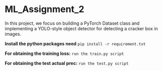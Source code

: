 # ML_Assignment_2

In this project, we focus on building a PyTorch Dataset class and implementing a YOLO-style object detector for detecting a cracker box in images.

**Install the python packages need** ``pip install -r requirement.txt``

**For obtaining the training loss:** ``run the train.py script``

**For obtaining the test actual prec:** ``run the test.py script``

